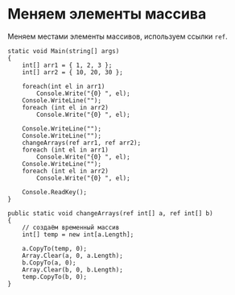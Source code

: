 # Меняем элементы массива
Меняем местами элементы массивов, используем ссылки `ref`.

    static void Main(string[] args)
    {
        int[] arr1 = { 1, 2, 3 };
        int[] arr2 = { 10, 20, 30 };

        foreach(int el in arr1)
            Console.Write("{0} ", el);
        Console.WriteLine("");
        foreach (int el in arr2)
            Console.Write("{0} ", el);

        Console.WriteLine("");
        Console.WriteLine("");
        changeArrays(ref arr1, ref arr2);
        foreach (int el in arr1)
            Console.Write("{0} ", el);
        Console.WriteLine("");
        foreach (int el in arr2)
            Console.Write("{0} ", el);

        Console.ReadKey();
    }
    
    public static void changeArrays(ref int[] a, ref int[] b)
    {
        // создаём временный массив
        int[] temp = new int[a.Length];

        a.CopyTo(temp, 0);
        Array.Clear(a, 0, a.Length);
        b.CopyTo(a, 0);
        Array.Clear(b, 0, b.Length);
        temp.CopyTo(b, 0);
    }